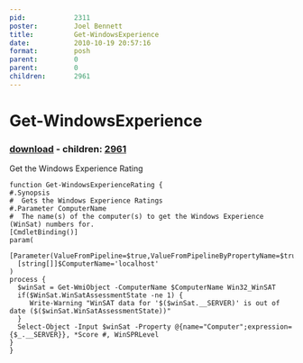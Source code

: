 ```yaml
---
pid:            2311
poster:         Joel Bennett
title:          Get-WindowsExperience
date:           2010-10-19 20:57:16
format:         posh
parent:         0
parent:         0
children:       2961
---
```


# Get-WindowsExperience

### [download](2311.ps1) - children: [2961](2961.md)

Get the Windows Experience Rating

```posh
function Get-WindowsExperienceRating {
#.Synopsis
#  Gets the Windows Experience Ratings
#.Parameter ComputerName
#  The name(s) of the computer(s) to get the Windows Experience (WinSat) numbers for.
[CmdletBinding()]
param(
  [Parameter(ValueFromPipeline=$true,ValueFromPipelineByPropertyName=$true)]
  [string[]]$ComputerName='localhost'
)
process {
  $winSat = Get-WmiObject -ComputerName $ComputerName Win32_WinSAT
  if($WinSat.WinSatAssessmentState -ne 1) {
     Write-Warning "WinSAT data for '$($winSat.__SERVER)' is out of date ($($winSat.WinSatAssessmentState))"
  }
  Select-Object -Input $winSat -Property @{name="Computer";expression={$_.__SERVER}}, *Score #, WinSPRLevel
}
}
```
